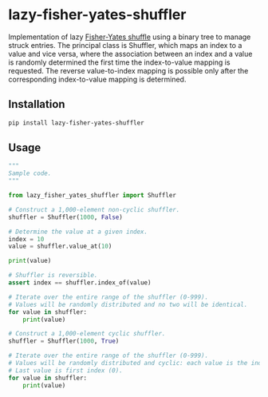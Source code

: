 # lazy-fisher-yates-shuffler

Implementation of lazy [Fisher-Yates shuffle](https://en.wikipedia.org/wiki/Fisher%E2%80%93Yates_shuffle) using a binary
tree to manage struck entries. The principal class is Shuffler, which maps an index to a value and vice versa, where the
association between an index and a value is randomly determined the first time the index-to-value mapping is requested.
The reverse value-to-index mapping is possible only after the corresponding index-to-value mapping is determined.

## Installation

```sh
pip install lazy-fisher-yates-shuffler
```

## Usage

```python
"""
Sample code.
"""

from lazy_fisher_yates_shuffler import Shuffler

# Construct a 1,000-element non-cyclic shuffler.
shuffler = Shuffler(1000, False)

# Determine the value at a given index.
index = 10
value = shuffler.value_at(10)

print(value)

# Shuffler is reversible.
assert index == shuffler.index_of(value)

# Iterate over the entire range of the shuffler (0-999).
# Values will be randomly distributed and no two will be identical.
for value in shuffler:
    print(value)

# Construct a 1,000-element cyclic shuffler.
shuffler = Shuffler(1000, True)

# Iterate over the entire range of the shuffler (0-999).
# Values will be randomly distributed and cyclic: each value is the index of the next value.
# Last value is first index (0).
for value in shuffler:
    print(value)
```
